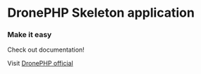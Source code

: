 # DronePHP Skeleton application
### Make it easy

Check out documentation!

Visit [DronePHP official](http://www.dronephp.com)
